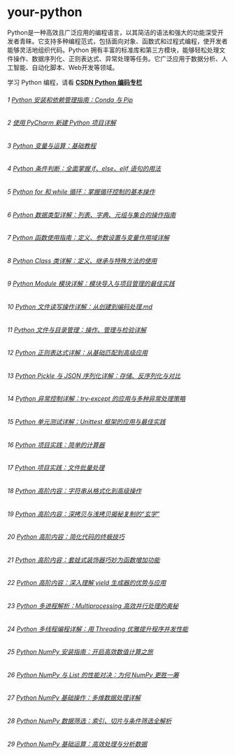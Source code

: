 # your-python
Python是一种高效且广泛应用的编程语言，以其简洁的语法和强大的功能深受开发者青睐。它支持多种编程范式，包括面向对象、函数式和过程式编程，使开发者能够灵活地组织代码。Python 拥有丰富的标准库和第三方模块，能够轻松处理文件操作、数据序列化、正则表达式、异常处理等任务。它广泛应用于数据分析、人工智能、自动化脚本、Web开发等领域。

学习 Python 编程，请看 **[CSDN Python 编码专栏](https://blog.csdn.net/u014394049/category_12778339.html)**

###### 1 [Python 安装和依赖管理指南：Conda 与 Pip](https://blog.csdn.net/u014394049/article/details/141992786)

###### 2 [使用 PyCharm 新建 Python 项目详解](https://blog.csdn.net/u014394049/article/details/142092013)

###### 3 [Python 变量与运算：基础教程](https://blog.csdn.net/u014394049/article/details/142093973)

###### 4 [Python 条件判断：全面掌握 if、else、elif 语句的用法](https://blog.csdn.net/u014394049/article/details/142130650)

###### 5 [Python for 和 while 循环：掌握循环控制的基本操作](https://blog.csdn.net/u014394049/article/details/142132425)

###### 6 [Python 数据类型详解：列表、字典、元组与集合的操作指南](https://blog.csdn.net/u014394049/article/details/142167052)

###### 7 [Python 函数使用指南：定义、参数设置与变量作用域详解](https://blog.csdn.net/u014394049/article/details/142168924)

###### 8 [Python Class 类详解：定义、继承与特殊方法的使用](https://blog.csdn.net/u014394049/article/details/142202508)

###### 9 [Python Module 模块详解：模块导入与项目管理的最佳实践](https://blog.csdn.net/u014394049/article/details/142211375)

###### 10 [Python 文件读写操作详解：从创建到编码处理.md](https://blog.csdn.net/u014394049/article/details/142252859)

###### 11 [Python 文件与目录管理：操作、管理与检验详解](https://blog.csdn.net/u014394049/article/details/142253705)

###### 12 [Python 正则表达式详解：从基础匹配到高级应用](https://blog.csdn.net/u014394049/article/details/142284701)

###### 13 [Python Pickle 与 JSON 序列化详解：存储、反序列化与对比](https://mp.csdn.net/mp_blog/creation/success/142285797)

###### 14 [Python 异常控制详解：try-except 的应用与多种异常处理策略](https://blog.csdn.net/u014394049/article/details/142302747)

###### 15 [Python 单元测试详解：Unittest 框架的应用与最佳实践](https://blog.csdn.net/u014394049/article/details/142303705)

###### 16 [Python 项目实践：简单的计算器](https://water-code.blog.csdn.net/article/details/142324497)

###### 17 [Python 项目实践：文件批量处理](https://water-code.blog.csdn.net/article/details/142325760)

###### 18 [Python 高阶内容：字符串从格式化到高级操作](https://water-code.blog.csdn.net/article/details/142374372)

###### 19 [Python 高阶内容：深拷贝与浅拷贝揭秘复制的“玄学”](https://water-code.blog.csdn.net/article/details/142410985)

###### 20 [Python 高阶内容：简化代码的终极技巧](https://water-code.blog.csdn.net/article/details/142410904)

###### 21 [Python 高阶内容：套娃式装饰器巧妙为函数增加功能](https://water-code.blog.csdn.net/article/details/142449722)

###### 22 [Python 高阶内容：深入理解 yield 生成器的优势与应用](https://water-code.blog.csdn.net/article/details/142449617)

###### 23 [Python 多进程解析：Multiprocessing 高效并行处理的奥秘](https://water-code.blog.csdn.net/article/details/142481935)

###### 24 [Python 多线程编程详解：用 Threading 优雅提升程序并发性能](https://water-code.blog.csdn.net/article/details/142479805)

###### 25 [Python NumPy 安装指南：开启高效数值计算之旅](https://water-code.blog.csdn.net/article/details/142518237)

###### 26 [Python NumPy 与 List 的性能对决：为何 NumPy 更胜一筹](https://water-code.blog.csdn.net/article/details/142518289)

###### 27 [Python NumPy 基础操作：多维数据处理详解](https://water-code.blog.csdn.net/article/details/142551614)

###### 28 [Python NumPy 数据筛选：索引、切片与条件筛选全解析](https://water-code.blog.csdn.net/article/details/142556462)

###### 29 [Python NumPy 基础运算：高效处理与分析数据](https://water-code.blog.csdn.net/article/details/142587031)
